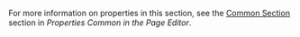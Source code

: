 For more information on properties in this section, see the [Common Section](common-widget-properties#common-properties) section in *Properties Common in the Page Editor*. 
